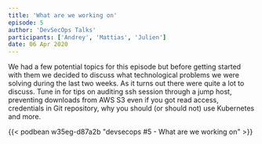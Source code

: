 ```yaml
---
title: 'What are we working on'
episode: 5
author: 'DevSecOps Talks'
participants: ['Andrey', 'Mattias', 'Julien']
date: 06 Apr 2020
---
```


We had a few potential topics for this episode but before getting started with them we decided to discuss what technological problems we were solving during the last two weeks.
As it turns out there were quite a lot to discuss.
Tune in for tips on auditing ssh session through a jump host,
preventing downloads from AWS S3 even if you got read access,
credentials in Git repository, why you should (or should not) use Kubernetes and more.

<!-- Player -->

{{< podbean w35eg-d87a2b "devsecops #5 - What are we working on" >}}
